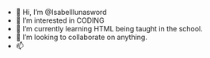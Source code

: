 - 👋 Hi, I’m @Isabelllunasword
- 👀 I’m interested in CODING
- 🌱 I’m currently learning HTML being taught in the school.
- 💞️ I’m looking to collaborate on anything.
- 📫

<!---
Isabelllunasword/Isabelllunasword is a ✨ special ✨ repository because its `README.md` (this file) appears on your GitHub profile.
You can click the Preview link to take a look at your changes.
--->
